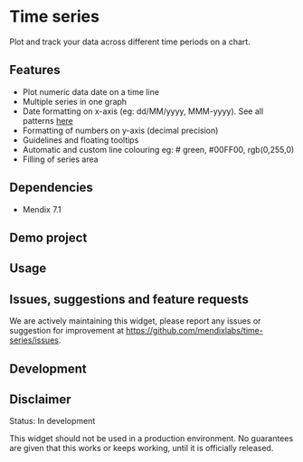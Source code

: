 # Time series
Plot and track your data across different time periods on a chart.

## Features
* Plot numeric data date on a time line
* Multiple series in one graph
* Date formatting on x-axis (eg: dd/MM/yyyy, MMM-yyyy). See all patterns [here](http://docs.oracle.com/javase/6/docs/api/java/text/SimpleDateFormat.html) 
* Formatting of numbers on y-axis (decimal precision)
* Guidelines and floating tooltips
* Automatic and custom line colouring eg: # green, #00FF00, rgb(0,255,0)
* Filling of series area

## Dependencies
* Mendix 7.1

## Demo project

## Usage

## Issues, suggestions and feature requests
We are actively maintaining this widget, please report any issues or suggestion for improvement at https://github.com/mendixlabs/time-series/issues.

## Development


## Disclaimer
Status: In development

This widget should not be used in a production environment.
No guarantees are given that this works or keeps working, until it is officially released.
